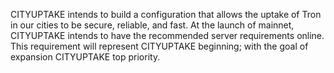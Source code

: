 CITYUPTAKE intends to build a configuration that allows the uptake of Tron in our cities to be secure, reliable, and fast. At the launch of mainnet, CITYUPTAKE intends to have the recommended server requirements online. This requirement will represent CITYUPTAKE beginning; with the goal of expansion CITYUPTAKE top priority.